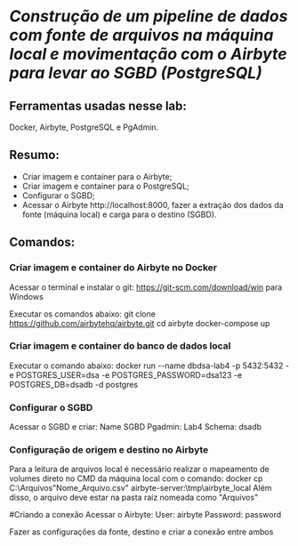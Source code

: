 # ***Construção de um pipeline de dados com fonte de arquivos na máquina local e movimentação com o Airbyte para levar ao SGBD (PostgreSQL)***


## **Ferramentas usadas nesse lab**: 
Docker, Airbyte, PostgreSQL e PgAdmin.


## **Resumo**: 
* Criar imagem e container para o Airbyte;
* Criar imagem e container para o PostgreSQL;
* Configurar o SGBD;
* Acessar o Airbyte http://localhost:8000, fazer a extração dos dados da fonte (máquina local) e carga para o destino (SGBD).


## **Comandos**:
### Criar imagem e container do Airbyte no Docker
Acessar o terminal e instalar o git: https://git-scm.com/download/win para Windows

Executar os comandos abaixo:
git clone https://github.com/airbytehq/airbyte.git
cd airbyte
docker-compose up


### Criar imagem e container do banco de dados local
Executar o comando abaixo:
docker run --name dbdsa-lab4 -p 5432:5432 -e POSTGRES_USER=dsa -e POSTGRES_PASSWORD=dsa123 -e POSTGRES_DB=dsadb -d postgres


### Configurar o SGBD
Acessar o SGBD e criar:
Name SGBD Pgadmin: Lab4
Schema: dsadb


### Configuração de origem e destino no Airbyte
Para a leitura de arquivos local é necessário realizar o mapeamento de volumes direto no CMD da máquina local com o comando: 
docker cp C:\Arquivos\"Nome_Arquivo.csv" airbyte-server:\tmp\airbyte_local
Além disso, o arquivo deve estar na pasta raiz nomeada como "Arquivos"

#Criando a conexão
Acessar o Airbyte:
User: airbyte
Password: password

Fazer as configurações da fonte, destino e criar a conexão entre ambos